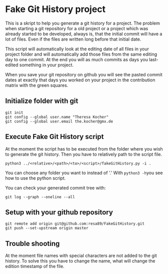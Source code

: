 # Fake Git History project
This is a skript to help you generate a git history for a project. The problem when starting a git repository for a old project or a project which was already started to be developed, always is, that the initial commit will have a lot of files. Even if the files are written long before that initial date.

This script will automatically look at the editing date of all files in your project folder and will automatically add those files from the same editing day to one commit. At the end you will as much commits as days you last-edited something in your project. 

When you save your git repository on github you will see the pasted commit dates at exactly that days you worked on your project in the contribution matrix with the green squares.


## Initialize folder with git

```
git init
git config --global user.name "Theresa Kocher"
git config --global user.email the.kocher@gmx.de
```

## Execute Fake Git History script
At the moment the script has to be executed from the folder where you wish to generate the git history. Then you have to relatively path to the script file.
```
python3 ../<relative>/<path>/<to>/<script>/fakeGitHistory.py -i .
```

You can choose any folder you want to instead of '.'
With ```python3 -h```you see how to use the python script.

You can check your generated commit tree with:
```
git log --graph --oneline --all
```


## Setup with your github repository
```
git remote add origin git@github.com:resa89/FakeGitHistory.git
git push --set-upstream origin master
```


## Trouble shooting
At the moment file names with special characters are not added to the git history. To solve this you have to change the name, what will change the edition timestamp of the file. 